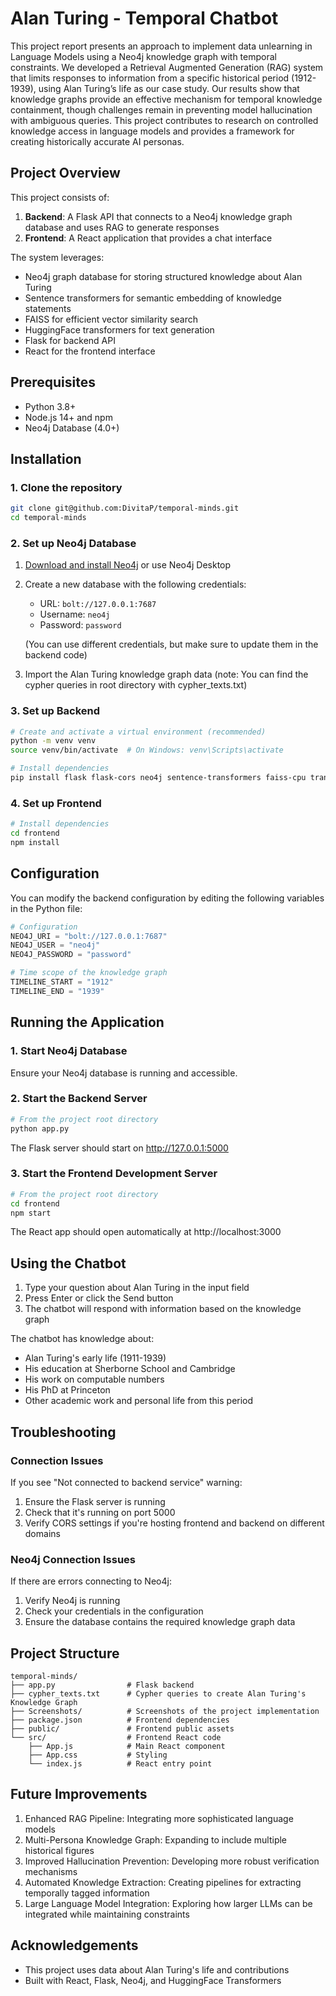 # Alan Turing - Temporal Chatbot

This project report presents an approach to implement data unlearning in Language Models using a Neo4j knowledge graph with temporal constraints. We developed a Retrieval Augmented Generation (RAG) system that limits responses to information from a specific historical period (1912-1939), using Alan Turing’s life as our case study. Our results show that knowledge graphs provide an effective mechanism for temporal knowledge containment, though challenges remain in preventing model hallucination with ambiguous queries. This project contributes to research on controlled knowledge access in language models and provides a framework for creating historically accurate AI personas.

## Project Overview

This project consists of:

1. **Backend**: A Flask API that connects to a Neo4j knowledge graph database and uses RAG to generate responses
2. **Frontend**: A React application that provides a chat interface

The system leverages:
- Neo4j graph database for storing structured knowledge about Alan Turing
- Sentence transformers for semantic embedding of knowledge statements
- FAISS for efficient vector similarity search
- HuggingFace transformers for text generation
- Flask for backend API
- React for the frontend interface

## Prerequisites

- Python 3.8+
- Node.js 14+ and npm
- Neo4j Database (4.0+)

## Installation

### 1. Clone the repository

```bash
git clone git@github.com:DivitaP/temporal-minds.git
cd temporal-minds
```

### 2. Set up Neo4j Database

1. [Download and install Neo4j](https://neo4j.com/download/) or use Neo4j Desktop
2. Create a new database with the following credentials:
   - URL: `bolt://127.0.0.1:7687`
   - Username: `neo4j`
   - Password: `password`
   
   (You can use different credentials, but make sure to update them in the backend code)

3. Import the Alan Turing knowledge graph data (note: You can find the cypher queries in root directory with cypher_texts.txt)

### 3. Set up Backend

```bash
# Create and activate a virtual environment (recommended)
python -m venv venv
source venv/bin/activate  # On Windows: venv\Scripts\activate

# Install dependencies
pip install flask flask-cors neo4j sentence-transformers faiss-cpu transformers torch
```

### 4. Set up Frontend

```bash
# Install dependencies
cd frontend
npm install
```

## Configuration

You can modify the backend configuration by editing the following variables in the Python file:

```python
# Configuration
NEO4J_URI = "bolt://127.0.0.1:7687"  
NEO4J_USER = "neo4j"                 
NEO4J_PASSWORD = "password"         

# Time scope of the knowledge graph
TIMELINE_START = "1912"  
TIMELINE_END = "1939"    
```

## Running the Application

### 1. Start Neo4j Database

Ensure your Neo4j database is running and accessible.

### 2. Start the Backend Server

```bash
# From the project root directory
python app.py
```

The Flask server should start on http://127.0.0.1:5000

### 3. Start the Frontend Development Server

```bash
# From the project root directory
cd frontend
npm start
```

The React app should open automatically at http://localhost:3000

## Using the Chatbot

1. Type your question about Alan Turing in the input field
2. Press Enter or click the Send button
3. The chatbot will respond with information based on the knowledge graph

The chatbot has knowledge about:
- Alan Turing's early life (1911-1939)
- His education at Sherborne School and Cambridge
- His work on computable numbers
- His PhD at Princeton
- Other academic work and personal life from this period

## Troubleshooting

### Connection Issues

If you see "Not connected to backend service" warning:
1. Ensure the Flask server is running
2. Check that it's running on port 5000
3. Verify CORS settings if you're hosting frontend and backend on different domains

### Neo4j Connection Issues

If there are errors connecting to Neo4j:
1. Verify Neo4j is running
2. Check your credentials in the configuration
3. Ensure the database contains the required knowledge graph data

## Project Structure

```
temporal-minds/
├── app.py                # Flask backend
├── cypher_texts.txt      # Cypher queries to create Alan Turing's Knowledge Graph
├── Screenshots/          # Screenshots of the project implementation
├── package.json          # Frontend dependencies
├── public/               # Frontend public assets
└── src/                  # Frontend React code
    ├── App.js            # Main React component  
    ├── App.css           # Styling
    └── index.js          # React entry point

```

## Future Improvements

1. Enhanced RAG Pipeline: Integrating more sophisticated language models
2. Multi-Persona Knowledge Graph: Expanding to include multiple historical figures
3. Improved Hallucination Prevention: Developing more robust verification mechanisms
4. Automated Knowledge Extraction: Creating pipelines for extracting temporally tagged information
5. Large Language Model Integration: Exploring how larger LLMs can be integrated while maintaining constraints



## Acknowledgements

- This project uses data about Alan Turing's life and contributions
- Built with React, Flask, Neo4j, and HuggingFace Transformers
